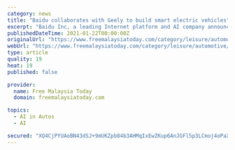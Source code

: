 ```yaml
---
category: news
title: "Baidu collaborates with Geely to build smart electric vehicles"
excerpt: "Baidu Inc, a leading Internet platform and AI company announced its plan to produce intelligent electric vehicles (EV), and that it has entered into a strategic partnership with multinational auto manufacturer Zhejiang Geely Holding Group (Geely)."
publishedDateTime: 2021-01-22T00:00:00Z
originalUrl: "https://www.freemalaysiatoday.com/category/leisure/automotive/2021/01/22/baidu-collaborates-with-geely-to-build-smart-electric-vehicles/"
webUrl: "https://www.freemalaysiatoday.com/category/leisure/automotive/2021/01/22/baidu-collaborates-with-geely-to-build-smart-electric-vehicles/"
type: article
quality: 19
heat: 19
published: false

provider:
  name: Free Malaysia Today
  domain: freemalaysiatoday.com

topics:
  - AI in Autos
  - AI

secured: "XQ4CjPYUAoBN43dSJ+9mUKZpb84b3AHMqIxEwZKup6AnJGFl5p3LCmoj4oPaXoouGjKi5rFXGkvLs/2UVodfmVvq8fbVTbnhr6QO/qmxlKCuwfzF3hDDs3Z4QTrByjLYNlXHifzumatD+CX6wiBNHj16w8jqPsd2vLFazuDtBaJfrF3i3HWLQR6WA7xBrDBfbzUvab9JqeeqZrReLg1uRKLJ7cP9d4D2XZAE+XQOFkrf4onz1KP4AqgDzyf/l9EUbMQ24Ro52NRLh94qZ1x42HsM9MO2fJGPcL6NRLxZumHxHmSSOpLIriCslptFsdhGPIOIEfvPMqqVmSZbX7WAHa2D2Qs4orZYqsC68fJEq3M=;FIWZ39m2vzJTn8Unt4ipgw=="
---
```


